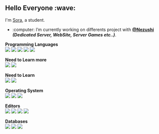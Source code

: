 
 <h2> Hello Everyone :wave: </h2>
<p>I'm <a href="https://github.com/SoraInDev">Sora</a>, a student.</p>

<ul>
<li>:computer: I’m currently working on differents project with <b> <a href=https://github.com/N3zushi>@Nezushi</a> <i> (Dedicated Server, WebSite, Server Games etc..)</i></b>.</li></ul>

<p><b>Programming Languages</b><br>
<img src="https://img.shields.io/badge/-JavaScript-%23121011?style=for-the-badge&?&logo=JavaScript&logoColor=white">
<img src="https://img.shields.io/badge/-Node.Js-%23121011?style=for-the-badge&?&logo=Node.js&logoColor=white">
<img src="https://img.shields.io/badge/-HTML-%23121011.svg?style=for-the-badge&logo=AIOHTTP">
<img src="https://img.shields.io/badge/css3-%23121011.svg?style=for-the-badge&logo=css3&logoColor=white">
<img src="https://img.shields.io/badge/Lua-%23121011.svg?style=for-the-badge&logo=Lua&logoColor=white">
<p><b>Need to Learn more</b><br>
<img src="https://img.shields.io/badge/java-%23121011.svg?style=for-the-badge&logo=java&logoColor=white">
<img src="https://img.shields.io/badge/shell_script-%23121011.svg?style=for-the-badge&logo=gnu-bash&logoColor=white">

<p><b>Need to Learn</b><br>
<img src="https://img.shields.io/badge/C-%23121011.svg?style=for-the-badge&logo=C&logoColor=white">
<img src="https://img.shields.io/badge/C++-%23121011.svg?style=for-the-badge&logo=C++&logoColor=white">

<p><b>Operating System</b><br>
<img src="https://img.shields.io/badge/Linux-000080.svg?style=for-the-badge&logo=Linux&logoColor=white">
<img src="https://img.shields.io/badge/Windows-000080.svg?style=for-the-badge&logo=Windows&logoColor=white">
<img src="https://img.shields.io/badge/Debian-000080?style=for-the-badge&logo=debian&logoColor=white">

<p><b>Editors</b><br>
<img src="https://img.shields.io/badge/Visual Studio-5C2D91.svg?style=for-the-badge&logo=visual-studio&logoColor=white">
 <img src="https://img.shields.io/badge/Visual Studio Code-5C2D91.svg?style=for-the-badge&logo=visual-studio-code&logoColor=white">
 <img src="https://img.shields.io/badge/Sublime Text-5C2D91.svg?style=for-the-badge&logo=sublime-text&logoColor=white">
  <img src="https://img.shields.io/badge/NotePad++-5C2D91.svg?style=for-the-badge&logo=notepadplusplus&logoColor=white">

<p><b>Databases</b><br>
<img src="https://img.shields.io/badge/sqlite-%2307405e.svg?style=for-the-badge&logo=sqlite&logoColor=white">
<img src="https://img.shields.io/badge/MySQL-%2307405e.svg?style=for-the-badge&logo=MySQL&logoColor=white">
<img src="https://img.shields.io/badge/MariaDB-%2307405e.svg?style=for-the-badge&logo=MariaDB&logoColor=white">








